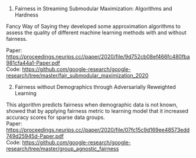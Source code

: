 1) Fairness in Streaming Submodular Maximization: Algorithms and Hardness  
  
Fancy Way of Saying they developed some approximation algorithms to assess the quality of different machine learning methods with and without fairness.   
      
Paper: https://proceedings.neurips.cc//paper/2020/file/9d752cb08ef466fc480fba981cfa44a1-Paper.pdf  
Code: https://github.com/google-research/google-research/tree/master/fair_submodular_maximization_2020  

2) Fairness without Demographics through Adversarially Reweighted Learning  
  
This algorithm predicts fairness when demographic data is not known, showed that by applying fairness metric to learning model that it increased accuracy scores for sparse data groups.  
Paper: https://proceedings.neurips.cc//paper/2020/file/07fc15c9d169ee48573edd749d25945d-Paper.pdf  
Code: https://github.com/google-research/google-research/tree/master/group_agnostic_fairness